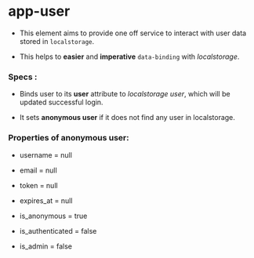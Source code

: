 # app-user

* This element aims to provide one off service to interact with user data stored in `localstorage`.

* This helps to __easier__ and __imperative__ `data-binding` with _*localstorage*_.


### Specs :

* Binds user to its __user__ attribute to _*localstorage user*_, which will be updated successful login.

* It sets __anonymous user__ if it does not find any user in localstorage.


### Properties of __anonymous user__:

+ username = null

+ email = null

+ token = null

+ expires_at = null

+ is_anonymous = true

+ is_authenticated = false

+ is_admin = false
